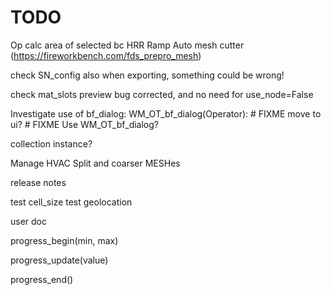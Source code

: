 # TODO

Op calc area of selected bc
HRR Ramp
Auto mesh cutter (https://fireworkbench.com/fds_prepro_mesh)

check SN_config also when exporting, something could be wrong!

check mat_slots preview bug corrected, and no need for use_node=False

Investigate use of bf_dialog:
WM_OT_bf_dialog(Operator):  # FIXME move to ui?  # FIXME Use WM_OT_bf_dialog?

collection instance?

Manage HVAC
Split and coarser MESHes

release notes

test cell_size
test geolocation

user doc

progress_begin(min, max)

progress_update(value)

progress_end()
